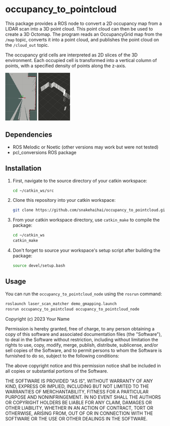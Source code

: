 # occupancy_to_pointcloud

This package provides a ROS node to convert a 2D occupancy map from a LIDAR scan into a 3D point cloud. This point cloud can then be used to create a 3D Octomap. The program reads an OccupancyGrid map from the `/map` topic, converts it into a point cloud, and publishes the point cloud on the `/cloud_out` topic.

The occupancy grid cells are interpreted as 2D slices of the 3D environment. Each occupied cell is transformed into a vertical column of points, with a specified density of points along the z-axis.
<p float="left">
  <img src="/demo/Gmapping.gif" width="100" />
  <img src="/demo/pointcloud.gif" width="100" /> 
</p>


## Dependencies

- ROS Melodic or Noetic (other versions may work but were not tested)
- pcl_conversions ROS package

## Installation

1. First, navigate to the source directory of your catkin workspace:

    ```bash
    cd ~/catkin_ws/src
    ```

2. Clone this repository into your catkin workspace:

    ```bash
    git clone https://github.com/snakehaihai/occupancy_to_pointcloud.git
    ```

3. From your catkin workspace directory, use `catkin_make` to compile the package:

    ```bash
    cd ~/catkin_ws
    catkin_make
    ```

4. Don't forget to source your workspace's setup script after building the package:

    ```bash
    source devel/setup.bash
    ```

## Usage

You can run the `occupancy_to_pointcloud_node` using the `rosrun` command:

```bash
roslaunch laser_scan_matcher demo_gmapping.launch
rosrun occupancy_to_pointcloud occupancy_to_pointcloud_node

```

Copyright (c) 2023 Your Name

Permission is hereby granted, free of charge, to any person obtaining a copy
of this software and associated documentation files (the "Software"), to deal
in the Software without restriction, including without limitation the rights
to use, copy, modify, merge, publish, distribute, sublicense, and/or sell
copies of the Software, and to permit persons to whom the Software is
furnished to do so, subject to the following conditions:

The above copyright notice and this permission notice shall be included in all
copies or substantial portions of the Software.

THE SOFTWARE IS PROVIDED "AS IS", WITHOUT WARRANTY OF ANY KIND, EXPRESS OR
IMPLIED, INCLUDING BUT NOT LIMITED TO THE WARRANTIES OF MERCHANTABILITY,
FITNESS FOR A PARTICULAR PURPOSE AND NONINFRINGEMENT. IN NO EVENT SHALL THE
AUTHORS OR COPYRIGHT HOLDERS BE LIABLE FOR ANY CLAIM, DAMAGES OR OTHER
LIABILITY, WHETHER IN AN ACTION OF CONTRACT, TORT OR OTHERWISE, ARISING FROM,
OUT OF OR IN CONNECTION WITH THE SOFTWARE OR THE USE OR OTHER DEALINGS IN THE
SOFTWARE.
